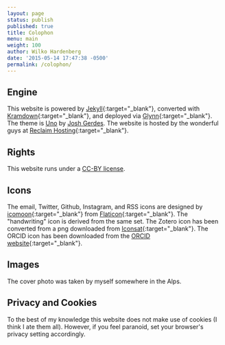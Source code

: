 ```yaml
---
layout: page
status: publish
published: true
title: Colophon
menu: main
weight: 100
author: Wilko Hardenberg
date: '2015-05-14 17:47:38 -0500'
permalink: /colophon/
---
```


## Engine

This website is powered by [Jekyll](http://jekyllrb.com){:target="_blank"}, converted with [Kramdown](http://kramdown.gettalong.org/){:target="_blank"}, and deployed via [Glynn](https://github.com/dmathieu/glynn){:target="_blank"}. The theme is [Uno]() by [Josh Gerdes](https://github.com/joshgerdes). The website is hosted by the wonderful guys at [Reclaim Hosting](https://reclaimhosting.com/){:target="_blank"}.

## Rights

This website runs under a [CC-BY license](https://creativecommons.org/licenses/by/4.0/).

## Icons

The email, Twitter, Github, Instagram, and RSS icons are designed by [icomoon](http://www.flaticon.com/authors/icomoon){:target="_blank"} from [Flaticon](http://www.flaticon.com){:target="_blank"}. The "handwriting" icon is derived from the same set. The Zotero icon has been converted from a png downloaded from [Iconsat](http://iconsat.com/48x48-pixel/zotero-icon/){:target="_blank"}. The ORCID icon has been downloaded from the [ORCID website](https://orcid.org/trademark-and-id-display-guidelines){:target="_blank"}.

## Images

The cover photo was taken by myself somewhere in the Alps.

## Privacy and Cookies

To the best of my knowledge this website does not make use of cookies (I think I ate them all). However, if you feel paranoid, set your browser's privacy setting accordingly.
